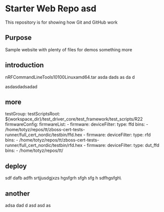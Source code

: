 # Starter Web Repo asd

This repository is for showing how Git and GitHub work

## Purpose

Sample website with plenty of files for demos
something more

## introduction

nRFCommandLineTools10100Linuxamd64.tar
asda
dads
as
da
d

asdasdadsadad


## more

testGroup:
        testScriptsRoot: ${workspace_dir}/test_driver_core/test_framework/test_scripts/R22
        firmwareConfig:
          firmwareList:
            - firmware:
                deviceFilter:
                  type: ffd
                bins:
                  - /home/totyz/repos/tt/zboss-cert-tests-runner/full_cert_nordic/testbin/ffd.hex
            - firmware:
                deviceFilter:
                  type: rfd
                bins:
                  - /home/totyz/repos/tt/zboss-cert-tests-runner/full_cert_nordic/testbin/rfd.hex
            - firmware:
                deviceFilter:
                  type: dut_ffd
                bins:
                  - /home/totyz/repos/tt/


## deploy

sdf
dafb
adfh
srtjjusdgjxzs
hgsfgrh
sfgh
sfg
h
sdfhgsfgh\


## another
 
 adsa
 dad
 d
 asd
 asd
 as
